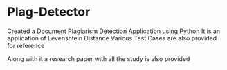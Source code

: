 # Plag-Detector

Created a Document Plagiarism Detection Application using Python
It is an application of Levenshtein Distance
Various Test Cases are also provided for reference

Along with it a research paper with all the study is also provided
